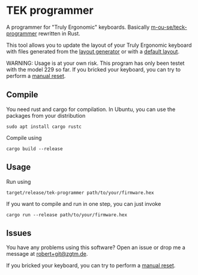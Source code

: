 # TEK programmer
A programmer for "Truly Ergonomic" keyboards. Basically [m-ou-se/teck-programmer](https://github.com/m-ou-se/teck-programmer) rewritten in Rust.

This tool allows you to update the layout of your Truly Ergonomic keyboard with files generated from the [layout generator]( https://www.trulyergonomic.com/store/layout-designer--configurator--reprogrammable--truly-ergonomic-mechanical-keyboard/) or with a [default layout](https://www.trulyergonomic.com/store/default-layouts--truly-ergonomic-mechanical-keyboard).

WARNING: Usage is at your own risk. This program has only been testet with the model 229 so far. If you bricked your keyboard, you can try to perform a [manual reset](https://www.trulyergonomic.com/store/knowledge-base--truly-ergonomic-mechanical-keyboard#Reset).

## Compile
You need rust and cargo for compilation. In Ubuntu, you can use the packages from your distribution 

    sudo apt install cargo rustc

Compile using

    cargo build --release

## Usage
Run using

    target/release/tek-programmer path/to/your/firmware.hex

If you want to compile and run in one step, you can just invoke

    cargo run --release path/to/your/firmware.hex

## Issues

You have any problems using this software? Open an issue or drop me a message at robert+git@zgtm.de.

If you bricked your keyboard, you can try to perform a [manual reset](https://www.trulyergonomic.com/store/knowledge-base--truly-ergonomic-mechanical-keyboard#Reset).
